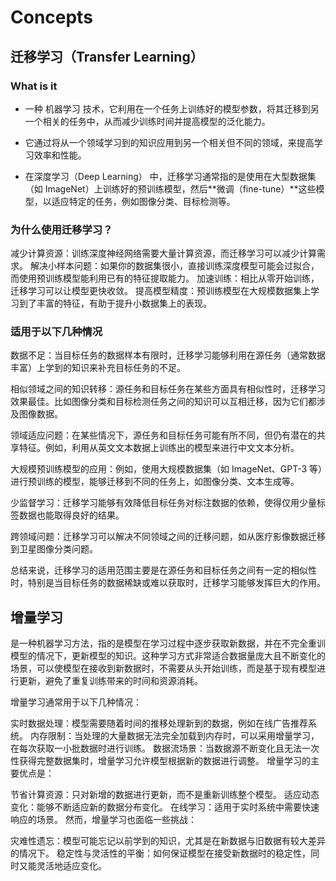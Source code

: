 # Concepts

## 迁移学习（Transfer Learning）

### What is it

- 一种 机器学习 技术，它利用在一个任务上训练好的模型参数，将其迁移到另一个相关的任务中，从而减少训练时间并提高模型的泛化能力。
- 它通过将从一个领域学习到的知识应用到另一个相关但不同的领域，来提高学习效率和性能。

- 在深度学习（Deep Learning） 中，迁移学习通常指的是使用在大型数据集（如 ImageNet）上训练好的预训练模型，然后**微调（fine-tune）**这些模型，以适应特定的任务，例如图像分类、目标检测等。

### 为什么使用迁移学习？

减少计算资源：训练深度神经网络需要大量计算资源，而迁移学习可以减少计算需求。
解决小样本问题：如果你的数据集很小，直接训练深度模型可能会过拟合，而使用预训练模型能利用已有的特征提取能力。
加速训练：相比从零开始训练，迁移学习可以让模型更快收敛。
提高模型精度：预训练模型在大规模数据集上学习到了丰富的特征，有助于提升小数据集上的表现。

### 适用于以下几种情况

数据不足：当目标任务的数据样本有限时，迁移学习能够利用在源任务（通常数据丰富）上学到的知识来补充目标任务的不足。

相似领域之间的知识转移：源任务和目标任务在某些方面具有相似性时，迁移学习效果最佳。比如图像分类和目标检测任务之间的知识可以互相迁移，因为它们都涉及图像数据。

领域适应问题：在某些情况下，源任务和目标任务可能有所不同，但仍有潜在的共享特征。例如，利用从英文文本数据上训练出的模型来进行中文文本分析。

大规模预训练模型的应用：例如，使用大规模数据集（如 ImageNet、GPT-3 等）进行预训练的模型，能够迁移到不同的任务上，如图像分类、文本生成等。

少监督学习：迁移学习能够有效降低目标任务对标注数据的依赖，使得仅用少量标签数据也能取得良好的结果。

跨领域问题：迁移学习可以解决不同领域之间的迁移问题，如从医疗影像数据迁移到卫星图像分类问题。

总结来说，迁移学习的适用范围主要是在源任务和目标任务之间有一定的相似性时，特别是当目标任务的数据稀缺或难以获取时，迁移学习能够发挥巨大的作用。

## 增量学习

是一种机器学习方法，指的是模型在学习过程中逐步获取新数据，并在不完全重训模型的情况下，更新模型的知识。这种学习方式非常适合数据量庞大且不断变化的场景，可以使模型在接收到新数据时，不需要从头开始训练，而是基于现有模型进行更新，避免了重复训练带来的时间和资源消耗。

增量学习通常用于以下几种情况：

实时数据处理：模型需要随着时间的推移处理新到的数据，例如在线广告推荐系统。
内存限制：当处理的大量数据无法完全加载到内存时，可以采用增量学习，在每次获取一小批数据时进行训练。
数据流场景：当数据源不断变化且无法一次性获得完整数据集时，增量学习允许模型根据新的数据进行调整。
增量学习的主要优点是：

节省计算资源：只对新增的数据进行更新，而不是重新训练整个模型。
适应动态变化：能够不断适应新的数据分布变化。
在线学习：适用于实时系统中需要快速响应的场景。
然而，增量学习也面临一些挑战：

灾难性遗忘：模型可能忘记以前学到的知识，尤其是在新数据与旧数据有较大差异的情况下。
稳定性与灵活性的平衡：如何保证模型在接受新数据时的稳定性，同时又能灵活地适应变化。
